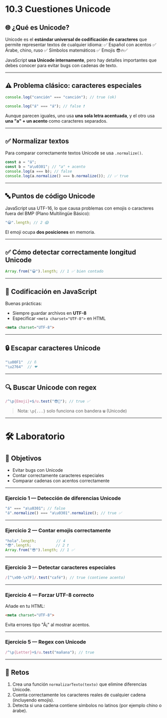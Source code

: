 # 10.3 Cuestiones Unicode

## 🌐 ¿Qué es Unicode?

Unicode es el **estándar universal de codificación de caracteres** que permite representar textos de cualquier idioma:
✅ Español con acentos
✅ Árabe, chino, ruso
✅ Símbolos matemáticos
✅ Emojis 😎🔥✅

JavaScript **usa Unicode internamente**, pero hay detalles importantes que debes conocer para evitar bugs con cadenas de texto.

---

## ⚠️ Problema clásico: caracteres especiales

```js
console.log("canción" === "canción"); // true (ok)

console.log("á" === "á"); // false ❗
```

Aunque parecen iguales, uno usa **una sola letra acentuada**, y el otro usa **una "a" + un acento** como caracteres separados.

---

## ✅ Normalizar textos

Para comparar correctamente textos Unicode se usa `.normalize()`.

```js
const a = "á";
const b = "a\u0301"; // "a" + acento
console.log(a === b); // false
console.log(a.normalize() === b.normalize()); // ✅ true
```

---

## 🔤 Puntos de código Unicode

JavaScript usa UTF-16, lo que causa problemas con emojis o caracteres fuera del BMP (Plano Multilingüe Básico):

```js
"😀".length; // 2 😱
```

El emoji ocupa **dos posiciones** en memoria.

---

## ✅ Cómo detectar correctamente longitud Unicode

```js
Array.from("😀").length; // 1 ✅ bien contado
```

---

## 📝 Codificación en JavaScript

Buenas prácticas:

* Siempre guardar archivos en **UTF-8**
* Especificar `<meta charset="UTF-8">` en HTML

```html
<meta charset="UTF-8">
```

---

## 🔒 Escapar caracteres Unicode

```js
"\u00F1"  // ñ
"\u2764"  // ❤
```

---

## 🔍 Buscar Unicode con regex

```js
/^\p{Emoji}+$/u.test("😎🚀"); // true ✅
```

> Nota: `\p{...}` solo funciona con bandera **u** (Unicode)

---

# 🛠 Laboratorio

## 🎯 Objetivos

* Evitar bugs con Unicode
* Contar correctamente caracteres especiales
* Comparar cadenas con acentos correctamente

---

### Ejercicio 1 — Detección de diferencias Unicode

```js
"á" === "a\u0301"; // false
"á".normalize() === "a\u0301".normalize(); // true ✅
```

---

### Ejercicio 2 — Contar emojis correctamente

```js
"hola".length;         // 4
"😎".length;           // 2 ❗
Array.from("😎").length; // 1 ✅
```

---

### Ejercicio 3 — Detectar caracteres especiales

```js
/[^\x00-\x7F]/.test("café"); // true (contiene acento)
```

---

### Ejercicio 4 — Forzar UTF-8 correcto

Añade en tu HTML:

```html
<meta charset="UTF-8">
```

Evita errores tipo "Ã¡" al mostrar acentos.

---

### Ejercicio 5 — Regex con Unicode

```js
/^\p{Letter}+$/u.test("mañana"); // true
```

---

## 🚀 Retos

1. Crea una función `normalizarTexto(texto)` que elimine diferencias Unicode.
2. Cuenta correctamente los caracteres reales de cualquier cadena (incluyendo emojis).
3. Detecta si una cadena contiene símbolos no latinos (por ejemplo chino o árabe).